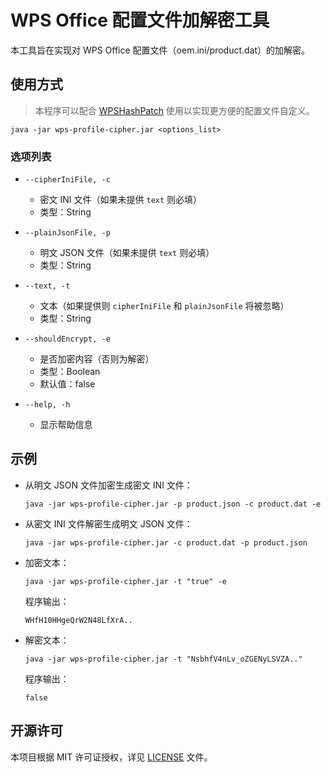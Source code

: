 ﻿# WPS Office 配置文件加解密工具

本工具旨在实现对 WPS Office 配置文件（oem.ini/product.dat）的加解密。

## 使用方式

> 本程序可以配合 [WPSHashPatch](https://github.com/YukiIsait/WPSHashPatch) 使用以实现更方便的配置文件自定义。

```text
java -jar wps-profile-cipher.jar <options_list>
```

### 选项列表

- `--cipherIniFile, -c`
    - 密文 INI 文件（如果未提供 `text` 则必填）
    - 类型：String

- `--plainJsonFile, -p`
    - 明文 JSON 文件（如果未提供 `text` 则必填）
    - 类型：String

- `--text, -t`
    - 文本（如果提供则 `cipherIniFile` 和 `plainJsonFile` 将被忽略）
    - 类型：String

- `--shouldEncrypt, -e`
    - 是否加密内容（否则为解密）
    - 类型：Boolean
    - 默认值：false

- `--help, -h`
    - 显示帮助信息

## 示例

- 从明文 JSON 文件加密生成密文 INI 文件：
  ```shell
  java -jar wps-profile-cipher.jar -p product.json -c product.dat -e
  ```

- 从密文 INI 文件解密生成明文 JSON 文件：
  ```shell
  java -jar wps-profile-cipher.jar -c product.dat -p product.json
  ```

- 加密文本：
  ```shell
  java -jar wps-profile-cipher.jar -t "true" -e
  ```

  程序输出：
  ```text
  WHfH10HHgeQrW2N48LfXrA..
  ```

- 解密文本：
  ```shell
  java -jar wps-profile-cipher.jar -t "NsbhfV4nLv_oZGENyLSVZA.."
  ```
  
  程序输出：
  ```text
  false
  ```

## 开源许可

本项目根据 MIT 许可证授权，详见 [LICENSE](LICENSE.md) 文件。
